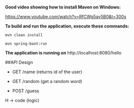 **Good video showing how to install Maven on Windows:**

https://www.youtube.com/watch?v=RfCWg5ay5B0&t=300s

**To build and run the application, execute these commands:**

`mvn clean install`

`mvn spring-boot:run`

**The application is running on** http://localhost:8080/hello

##API Design

- GET /name (returns id of the user)

- GET /random (get a random word)

- POST /guess 

H -> code (logic) 

